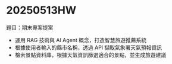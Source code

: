 # 20250513HW
題目：期末專案提案
* 運用 RAG 技術與 AI Agent 概念，打造智慧旅遊推薦系統
* 根據使用者輸入的縣市名稱，透過 API 擷取氣象署天氣預報資訊
* 檢索景點資料庫，根據天氣資訊篩選適合的景點，並生成旅遊建議
